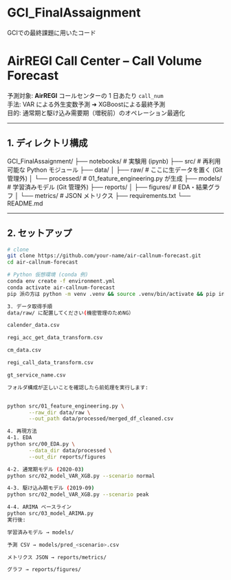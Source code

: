 # GCI_FinalAssaignment
GCIでの最終課題に用いたコード

# AirREGI Call Center – Call Volume Forecast

予測対象: **AirREGI** コールセンターの 1 日あたり `call_num`  
手法: VAR による外生変数予測 ➜ XGBoostによる最終予測  
目的: 通常期と駆け込み需要期（増税前）のオペレーション最適化

---

## 1. ディレクトリ構成

GCI_FinalAssaignment/
├── notebooks/ # 実験用 (ipynb)
├── src/ # 再利用可能な Python モジュール
├── data/ │ 
├── raw/ # ここに生データを置く (Git 管理外) 
│ └── processed/ # 01_feature_engineering.py が生成 
├── models/ # 学習済みモデル (Git 管理外) 
├── reports/ │
├── figures/ # EDA・結果グラフ
│ └── metrics/ # JSON メトリクス 
├── requirements.txt 
└── README.md

---

## 2. セットアップ

```bash
# clone
git clone https://github.com/your-name/air-callnum-forecast.git
cd air-callnum-forecast

# Python 仮想環境 (conda 例)
conda env create -f environment.yml
conda activate air-callnum-forecast
pip 派の方は python -m venv .venv && source .venv/bin/activate && pip install -r requirements.txt をどうぞ。

3. データ取得手順
data/raw/ に配置してください(機密管理のためNG）

calender_data.csv

regi_acc_get_data_transform.csv

cm_data.csv

regi_call_data_transform.csv

gt_service_name.csv

フォルダ構成が正しいことを確認したら前処理を実行します:


python src/01_feature_engineering.py \
       --raw_dir data/raw \
       --out_path data/processed/merged_df_cleaned.csv

4. 再現方法
4-1. EDA
python src/00_EDA.py \
       --data_dir data/processed \
       --out_dir reports/figures

4-2. 通常期モデル (2020-03)
python src/02_model_VAR_XGB.py --scenario normal

4-3. 駆け込み期モデル (2019-09)
python src/02_model_VAR_XGB.py --scenario peak

4-4. ARIMA ベースライン
python src/03_model_ARIMA.py
実行後:

学習済みモデル → models/

予測 CSV → models/pred_<scenario>.csv

メトリクス JSON → reports/metrics/

グラフ → reports/figures/

